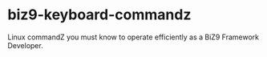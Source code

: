 # biz9-keyboard-commandz
Linux commandZ you must know to operate efficiently as a BiZ9 Framework Developer.

